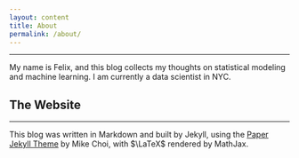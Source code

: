 ```yaml
---
layout: content
title: About
permalink: /about/
---
```


----

My name is Felix, and this blog collects my thoughts on statistical modeling and machine learning. I am currently a data scientist in NYC.

## The Website

----

This blog was written in Markdown and built by Jekyll, using the [Paper Jekyll Theme](https://deadbeef.me/paper-jekyll-theme/2017/07/quick-start) by Mike Choi, with $\LaTeX$ rendered by MathJax.
